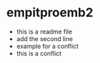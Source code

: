 # empitproemb2

- this is a readme file
- add the second line
- example for a conflict
- this is a conflict

